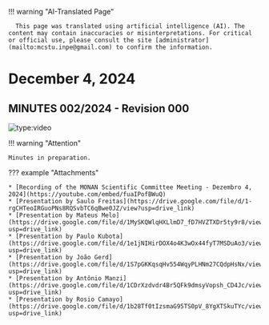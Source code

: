 
!!! warning "AI-Translated Page"

      This page was translated using artificial intelligence (AI). The content may contain inaccuracies or misinterpretations. For critical or official use, please consult the site [administrator](mailto:mcstu.inpe@gmail.com) to confirm the information.


# December 4, 2024



## MINUTES 002/2024 - Revision 000

![type:video](https://youtube.com/embed/fuaIPofBWuQ)

!!! warning "Attention"

    Minutes in preparation.

??? example "Attachments"

    * [Recording of the MONAN Scientific Committee Meeting - Dezembro 4, 2024](https://youtube.com/embed/fuaIPofBWuQ)
    * [Presentation by Saulo Freitas](https://drive.google.com/file/d/1-rgCHTeoIRGuoPNs8RQSvbTC6qBwe0JZ/view?usp=drive_link)
    * [Presentation by Mateus Melo](https://drive.google.com/file/d/1MySKQWlqHXLlmD7_fD7HVZTXDr5ty9r8/view?usp=drive_link)
    * [Presentation by Paulo Kubota](https://drive.google.com/file/d/1e1jNIHirDOX4o4K3wOx44fyT7MSDuAo3/view?usp=drive_link)
    * [Presentation by João Gerd](https://drive.google.com/file/d/1S7pGKKqsqHv554WqyPLHNm27CQdpHsNx/view?usp=drive_link)
    * [Presentation by Antônio Manzi](https://drive.google.com/file/d/1CDrXzdvdr4Br5QFk9dmsyVopsh_CD4Jc/view?usp=drive_link)
    * [Presentation by Rosio Camayo](https://drive.google.com/file/d/1b28Tf0tIzsmaG95TS0pV_8YgXTSkuTYc/view?usp=drive_link)

